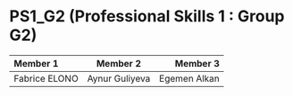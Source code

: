 # PS1_G2 (Professional Skills 1 : Group G2)
| Member 1 | Member 2 | Member 3 |
| :---         |     :---:      |          ---: |
| Fabrice ELONO   | Aynur Guliyeva     | Egemen Alkan   |

